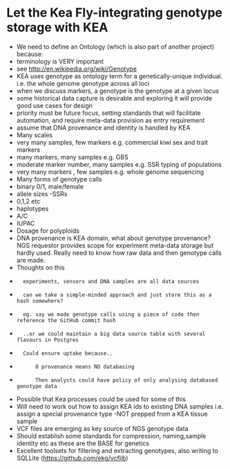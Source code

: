 # Let the Kea Fly-integrating genotype storage with KEA

* We need to define an Ontology (which is also part of another project) because:
* terminology is VERY important
*   see http://en.wikipedia.org/wiki/Genotype
*   KEA uses genotype as ontology term for a genetically-unique individual. i.e. the whole genome genotype across all loci
*   when we discuss markers, a genotype is the genotype at a given locus
* some historical data capture is desirable and exploring it will provide good use cases for design
* priority must be future focus, setting standards that will facilitate automation, and require meta-data provision as entry requirement
* assume that DNA provenance and identity is handled by KEA
* Many scales
*   very many samples, few markers e.g. commercial kiwi sex and trait markers
*   many markers, many samples e.g. GBS
*   moderate marker number, many samples e.g. SSR typing of populations
*   very many markers , few samples e.g. whole genome sequencing
* Many forms of genotype calls
*   binary 0/1, male/female
*   allele sizes -SSRs
*   0,1,2 etc
*   haplotypes
*   A/C
*   IUPAC 
*   Dosage for polyploids
* DNA provenance is KEA domain, what about genotype provenance? NGS requestor provides scope for experiment meta-data storage but hardly used. Really need to know how raw data and then genotype calls are made.
*   Thoughts on this
*       experiments, sensors and DNA samples are all data sources 
*       can we take a simple-minded approach and just store this as a hash somewhere?
*       eg. say we made genotype calls using a piece of code then reference the GitHub commit hash
*       ..or we could maintain a big data source table with several flavours in Postgres
*       Could ensure uptake because..
*           O provenance means NO databasing
*           Then analysts could have policy of only analysing databased genotype data
* Possible that Kea processes could be used for some of this
* Will need to work out how to assign KEA ids to existing DNA samples i.e. assign a special provenance type -NOT prepped from a KEA tissue sample
* VCF files are emerging as key source of NGS genotype data
* Should establish some standards for compression, naming,sample identity etc as these are the BASE for genetics
* Excellent toolsets for filtering and extracting genotypes, also writing to SQLLite (https://github.com/ekg/vcflib)
